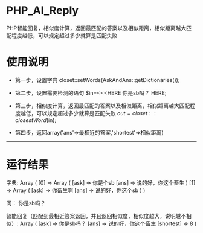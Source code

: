 # PHP_AI_Reply
PHP智能回复，相似度计算，返回最匹配的答案以及相似距离，相似距离越大匹配程度越低，可以规定超过多少就算是匹配失败

# 使用说明
* 第一步，设置字典
closet::setWords(AskAndAns::getDictionaries());

* 第二步，设置需要检测的语句
$in=<<<HERE
你是sb吗？
HERE;

 * 第三步，相似度计算，返回最匹配的答案以及相似距离，相似距离越大匹配程度越低，可以规定超过多少就算是匹配失败
$out= closet::closestWord($in);

* 第四步，返回array('ans'=>最相近的答案,'shortest'=>相似距离)
---------------------------------------------------------
# 运行结果
字典:
Array ( [0] => Array ( [ask] => 你是个sb [ans] => 说的好，你这个畜生 ) [1] => Array ( [ask] => 你畜生啊 [ans] => 说的好，你这个sb ) ) 


问：
你是sb吗？


智能回复（匹配到最相近答案返回，并且返回相似度，相似度越大，说明越不相似）:
Array ( [ask] => 你是sb吗？ [ans] => 说的好，你这个畜生 [shortest] => 8 )
